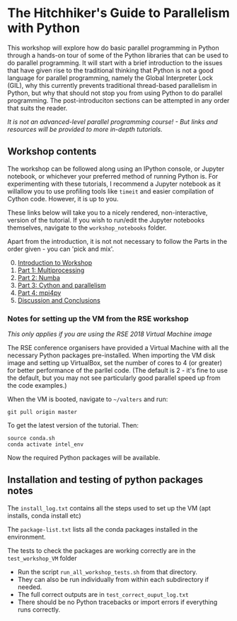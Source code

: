 # The Hitchhiker's Guide to Parallelism with Python

This workshop will explore how do basic parallel programming in Python through a hands-on tour of some of the Python libraries that can be used to do parallel programming. It will start with a brief introduction to the issues that have given rise to the traditional thinking that Python is not a good language for parallel programming, namely the Global Interpreter Lock (GIL), why this currently prevents traditional thread-based parallelism in Python, but why that should not stop you from using Python to do parallel programming. The post-introduciton sections can be attempted in any order that suits the reader.

_It is not an advanced-level parallel programming course! - But links and resources will be provided to more in-depth tutorials._

## Workshop contents

The workshop can be followed along using an IPython console, or Jupyter notebook, or whichever your preferred method of running Python is. For experimenting with these tutorials, I recommend a Jupyter notebook as it willallow you to use profiling tools like `timeit` and easier compilation of Cython code. However, it is up to you. 

These links below will take you to a nicely rendered, non-interactive, version of the tutorial. If you wish to run/edit the Jupyter notebooks themselves, navigate to the `workshop_notebooks` folder.

Apart from the introduction, it is not not necessary to follow the Parts in the order given - you can 'pick and mix'.

0. [Introduction to Workshop](https://nbviewer.jupyter.org/github/dvalters/RSE18-Python-Parallel-workshop/blob/master/workshop_notebooks/Introduction.ipynb)
1. [Part 1: Multiprocessing](https://nbviewer.jupyter.org/github/dvalters/RSE18-Python-Parallel-workshop/blob/master/workshop_notebooks/Part1_Multiprocessing.ipynb)
2. [Part 2: Numba](https://nbviewer.jupyter.org/github/dvalters/RSE18-Python-Parallel-workshop/blob/master/workshop_notebooks/Part2_Numba.ipynb)
3. [Part 3: Cython and parallelism](https://nbviewer.jupyter.org/github/dvalters/RSE18-Python-Parallel-workshop/blob/master/workshop_notebooks/Part3_CythonOpenMP.ipynb)
4. [Part 4: mpi4py](https://nbviewer.jupyter.org/github/dvalters/RSE18-Python-Parallel-workshop/blob/master/workshop_notebooks/Part4_MPI4py.ipynb)
5. [Discussion and Conclusions](https://nbviewer.jupyter.org/github/dvalters/RSE18-Python-Parallel-workshop/blob/master/workshop_notebooks/Conclusions.ipynb)


### Notes for setting up the VM from the RSE workshop

_This only applies if you are using the RSE 2018 Virtual Machine image_

The RSE conference organisers have provided a Virtual Machine with all the necessary Python packages pre-installed. When importing the VM disk image and setting up VirtualBox, set the number of cores to 4 (or greater) for better performance of the parllel code. (The default is 2 - it's fine to use the default, but you may not see particularly good parallel speed up from the code examples.)

When the VM is booted, navigate to `~/valters` and run:

```
git pull origin master 
```
To get the latest version of the tutorial. Then:

```
source conda.sh
conda activate intel_env
```

Now the required Python packages will be available.

## Installation and testing of python packages notes


The `install_log.txt` contains all the steps used to set up the VM (apt installs, conda install etc)

The `package-list.txt` lists all the conda packages installed in the environment.

The tests to check the packages are working correctly are in the `test_workshop_VM` folder

 - Run the script `run_all_workshop_tests.sh` from that directory.
 - They can also be run individually from within each subdirectory if needed.
 - The full correct outputs are in `test_correct_ouput_log.txt`
 - There should be no Python tracebacks or import errors if everything runs correctly.



